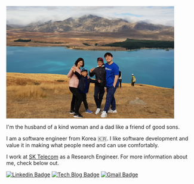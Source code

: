 
<img width="450" alt="Lake Tekapo" src="https://raw.githubusercontent.com/haven-jeon/haven-jeon/master/imgs/nz.jpg" align='center'>


I'm the husband of a kind woman and a dad like a friend of good sons.

I am a software engineer from Korea 🇰🇷. I like software development and value it in making what people need and can use comfortably.

I work at [SK Telecom](https://www.sktelecom.com/index_en.html) as a Research Engineer. For more information about me, check below out.

[![Linkedin Badge](https://img.shields.io/badge/-LinkedIn-blue?style=flat-square&logo=Linkedin&logoColor=white&link=https://www.linkedin.com/in/gogamza/)](https://www.linkedin.com/in/gogamza/)
[![Tech Blog Badge](http://img.shields.io/badge/-Tech%20blog-black?style=flat-square&logo=github&link=https://freesearch.pe.kr/)](https://freesearch.pe.kr)
[![Gmail Badge](https://img.shields.io/badge/-Gmail-d14836?style=flat-square&logo=Gmail&logoColor=white&link=mailto:adieujw@gmail.com)](mailto:madjakarta@gmail.com)
